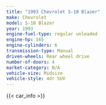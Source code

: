 ```yaml
---
title: "1993 Chevrolet S-10 Blazer"
make: Chevrolet
model: S-10 Blazer
year: 1993
engine-fuel-type: regular unleaded
engine-hp: 165
engine-cylinders: 6
transmission-type: Manual
driven-wheels: Rear wheel drive
number-of-doors: 4
market-category: N/A
vehicle-size: Midsize
vehicle-style: 4dr SUV
---
```


{{< car_info >}}
